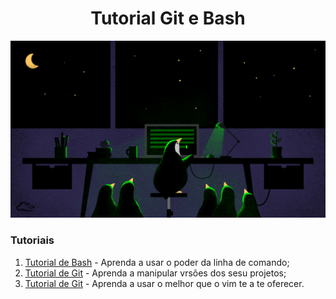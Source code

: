 <h1 align="center">Tutorial Git e Bash</h1>

<p align="center">
  <img src=".github/linux_terminal.png"/>
</p>

### Tutoriais

1. [Tutorial de Bash](bash/README.md) - Aprenda a usar o poder da linha de comando;
2. [Tutorial de Git](git/README.md) - Aprenda a manipular vrsões dos sesu projetos;
3. [Tutorial de Git](vim/README.md) - Aprenda a usar o melhor que o vim te a te oferecer.